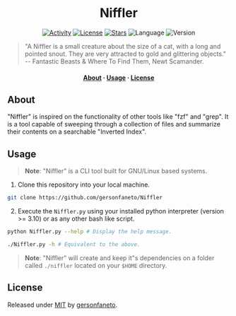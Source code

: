<h1 align="center">Niffler</h1>

<div align="center">

[![Activity](https://img.shields.io/github/last-commit/gersonfaneto/Niffler?style=for-the-badge&logo=appveyor)](https://github.com/gersonfaneto/Niffler/commit/main)
[![License](https://img.shields.io/github/license/gersonfaneto/Niffler?style=for-the-badge&logo=appveyor)](https://github.com/gersonfaneto/Niffler/blob/main/LICENSE)
[![Stars](https://img.shields.io/github/stars/gersonfaneto/Niffler?style=for-the-badge&logo=appveyor)](https://github.com/gersonfaneto/Niffler)
![Language](https://img.shields.io/static/v1?label=LANGUAGE&message=Python&color=informational&style=for-the-badge)
![Version](https://img.shields.io/static/v1?label=VERSION&message=1.0&color=success&style=for-the-badge)

</div>

> "A Niffler is a small creature about the size of a cat, with a long and pointed snout.
> They are very attracted to gold and glittering objects."
> -- Fantastic Beasts & Where To Find Them, Newt Scamander.


<h4 align="center">
  <a href="#about">About</a>
  ·
  <a href="#usage">Usage</a>
  ·
  <a href="#license">License</a>
</h4>

## About

"Niffler" is inspired on the functionality of other tools like "fzf" and "grep". It is a tool
capable of sweeping through a collection of files and summarize their contents on a searchable
"Inverted Index".

## Usage

> **Note**: "Niffler" is a CLI tool built for GNU/Linux based systems.

1. Clone this repository into your local machine.

```bash
git clone https://github.com/gersonfaneto/Niffler
```

2. Execute the `Niffler.py` using your installed python interpreter (version >= 3.10)
or as any other bash like script.

```bash
python Niffler.py --help # Display the help message.
```

```bash
./Niffler.py -h # Equivalent to the above.
```

> **Note**: "Niffler" will create and keep it"s dependencies on a folder called 
> `./niffler` located on your `$HOME` directory.

## License

Released under [MIT](https://github.com/gersonfaneto/Niffler/blob/main/LICENSE) by [gersonfaneto](https://github.com/gersonfaneto).
